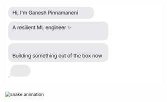 [![](https://github.com/Ganesh2409/Ganesh2409/blob/main/chat.svg)](https://www.linkedin.com/in/ganesh-pinnamaneni/)

![snake animation](https://github.com/Ganesh2409/Ganesh2409/blob/github-contribution-grid-snake2.svg)

